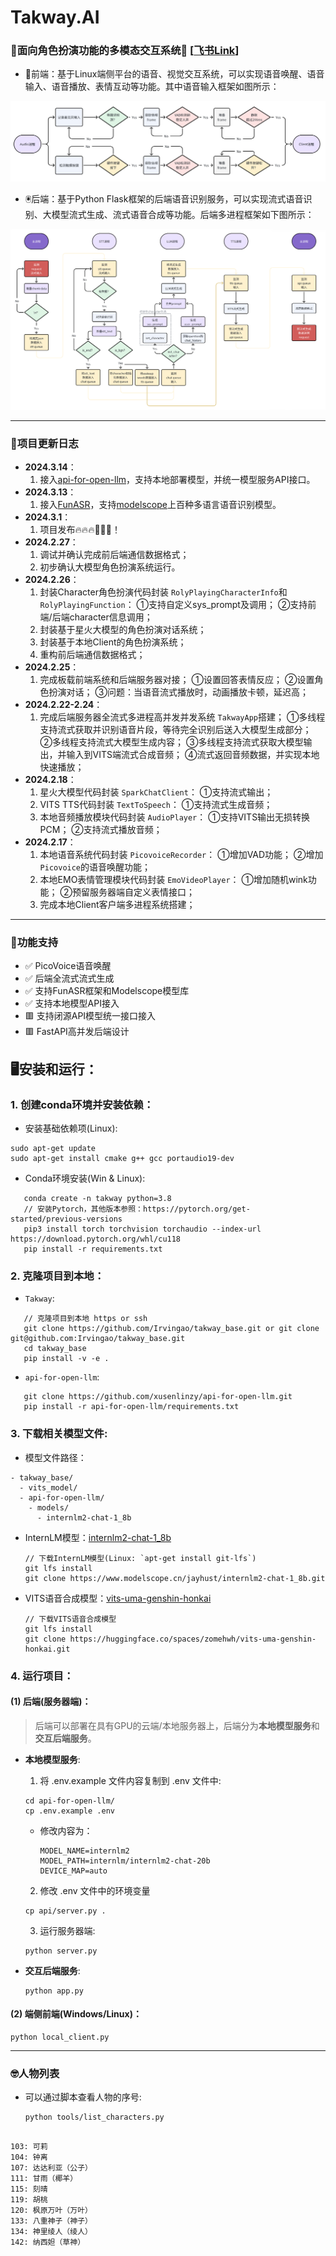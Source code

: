 Takway.AI
=========

### 🎃面向角色扮演功能的多模态交互系统🤖 [[飞书Link](https://lleeei6t29.feishu.cn/docx/BzVWd57K9oyVSixhTamcv4tSnHf)]

- 🦾前端：基于Linux端侧平台的语音、视觉交互系统，可以实现语音唤醒、语音输入、语音播放、表情互动等功能。其中语音输入框架如图所示：

![前端](docs/images/frontend-audio-pipeline.png)

- 🖲️后端：基于Python Flask框架的后端语音识别服务，可以实现流式语音识别、大模型流式生成、流式语音合成等功能。后端多进程框架如下图所示：

![后端](docs/images/backend-framework.png)

---

### 📆项目更新日志

- **2024.3.14**：
  1. 接入[api-for-open-llm](https://github.com/xusenlinzy/api-for-open-llm)，支持本地部署模型，并统一模型服务API接口。
- **2024.3.13**：
  1. 接入[FunASR](https://github.com/alibaba-damo-academy/FunASR)，支持[modelscope](https://www.modelscope.cn/)上百种多语言语音识别模型。
- **2024.3.1**：
  1. 项目发布🔥🔥🔥🚀🚀🚀！
- **2024.2.27**：
  1. 调试并确认完成前后端通信数据格式；
  2. 初步确认大模型角色扮演系统运行。
- **2024.2.26**：
  1. 封装Character角色扮演代码封装 `RolyPlayingCharacterInfo`和 `RolyPlayingFunction`：
     ①支持自定义sys_prompt及调用；
     ②支持前端/后端character信息调用；
  2. 封装基于星火大模型的角色扮演对话系统；
  3. 封装基于本地Client的角色扮演系统；
  4. 重构前后端通信数据格式；
- **2024.2.25**：
  1. 完成板载前端系统和后端服务器对接；
     ①设置回答表情反应；
     ②设置角色扮演对话；
     ③问题：当语音流式播放时，动画播放卡顿，延迟高；
- **2024.2.22-2.24**：
  1. 完成后端服务器全流式多进程高并发并发系统 `TakwayApp`搭建；
     ①多线程支持流式获取并识别语音片段，等待完全识别后送入大模型生成部分；
     ②多线程支持流式大模型生成内容；
     ③多线程支持流式获取大模型输出，并输入到VITS端流式合成音频；
     ④流式返回音频数据，并实现本地快速播放；
- **2024.2.18**：
  1. 星火大模型代码封装 `SparkChatClient`：
     ①支持流式输出；
  2. VITS TTS代码封装 `TextToSpeech`：
     ①支持流式生成音频；
  3. 本地音频播放模块代码封装 `AudioPlayer`：
     ①支持VITS输出无损转换PCM；
     ②支持流式播放音频；
- **2024.2.17**：
  1. 本地语音系统代码封装 `PicovoiceRecorder`：
     ①增加VAD功能；
     ②增加 `Picovoice`的语音唤醒功能；
  2. 本地EMO表情管理模块代码封装 `EmoVideoPlayer`：
     ①增加随机wink功能；
     ②预留服务器端自定义表情接口；
  3. 完成本地Client客户端多进程系统搭建；


---

### 📌功能支持

- ✅ PicoVoice语音唤醒
- ✅ 后端全流式流式生成
- ✅ 支持FunASR框架和Modelscope模型库
- ✅ 支持本地模型API接入
- 🟥 支持闭源API模型统一接口接入
- 🟥 FastAPI高并发后端设计


## 🖥️安装和运行：


### 1. 创建conda环境并安装依赖：

- 安装基础依赖项(Linux): 
```
sudo apt-get update
sudo apt-get install cmake g++ gcc portaudio19-dev
```

- Conda环境安装(Win & Linux): 

```
   conda create -n takway python=3.8
   // 安装Pytorch，其他版本参照：https://pytorch.org/get-started/previous-versions
   pip3 install torch torchvision torchaudio --index-url https://download.pytorch.org/whl/cu118 
   pip install -r requirements.txt
```

### 2. 克隆项目到本地：

- `Takway`: 
```
   // 克隆项目到本地 https or ssh
   git clone https://github.com/Irvingao/takway_base.git or git clone git@github.com:Irvingao/takway_base.git
   cd takway_base
   pip install -v -e .
```

- `api-for-open-llm`: 
```
   git clone https://github.com/xusenlinzy/api-for-open-llm.git
   pip install -r api-for-open-llm/requirements.txt
```

### 3. 下载相关模型文件:
-  模型文件路径：
  ```
  - takway_base/
    - vits_model/
    - api-for-open-llm/
      - models/
        - internlm2-chat-1_8b
  ```

- InternLM模型：[internlm2-chat-1_8b](https://www.modelscope.cn/models/jayhust/internlm2-chat-1_8b/summary)
  ```
  // 下载InternLM模型(Linux: `apt-get install git-lfs`)
  git lfs install
  git clone https://www.modelscope.cn/jayhust/internlm2-chat-1_8b.git
  ```
- VITS语音合成模型：[vits-uma-genshin-honkai](https://huggingface.co/spaces/zomehwh/vits-uma-genshin-honkai/tree/main)
  ```
  // 下载VITS语音合成模型
  git lfs install
  git clone https://huggingface.co/spaces/zomehwh/vits-uma-genshin-honkai.git
  ```

### 4. 运行项目：

#### (1) 后端(服务器端)：
> 后端可以部署在具有GPU的云端/本地服务器上，后端分为**本地模型服务**和**交互后端服务**。

- **本地模型服务**:
  1. 将 .env.example 文件内容复制到 .env 文件中: 
  ```
  cd api-for-open-llm/
  cp .env.example .env
  ```
  - 修改内容为：
    ```
    MODEL_NAME=internlm2
    MODEL_PATH=internlm/internlm2-chat-20b
    DEVICE_MAP=auto
    ```
  2. 修改 .env 文件中的环境变量
  ```
  cp api/server.py .
  ```
  3. 运行服务器端:
  ```
  python server.py
  ```

- **交互后端服务**:
  ```
  python app.py
  ```


#### (2) 端侧前端(Windows/Linux)：
  ```
  python local_client.py
  ```

---


### 🤓人物列表

- 可以通过脚本查看人物的序号:
  ```
  python tools/list_characters.py
  ```

```

103: 可莉
104: 钟离
107: 达达利亚（公子）
111: 甘雨（椰羊）
115: 刻晴
119: 胡桃
120: 枫原万叶（万叶）
133: 八重神子（神子）
134: 神里绫人（绫人）
142: 纳西妲（草神）
```

